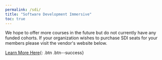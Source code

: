 ```yaml
---
permalink: /sdi/
title: "Software Development Immersive"
toc: true
---
```



We hope to offer more courses in the future but do not currently have any funded cohorts. If your organization wishes to purchase SDI seats for your members please visit the vendor's website below.


[Learn More Here](https://sites.google.com/galvanize.com/federal/home-page){: .btn .btn--success}  
